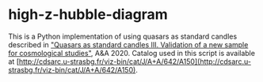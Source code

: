 # high-z-hubble-diagram

This is a Python implementation of using quasars as standard candles described in ["Quasars as standard candles III. Validation of a new sample for cosmological studies"](https://doi.org/10.1051/0004-6361/202038899), A&A 2020.
Catalog used in this script is available at [http://cdsarc.u-strasbg.fr/viz-bin/cat/J/A+A/642/A150](http://cdsarc.u-strasbg.fr/viz-bin/cat/J/A+A/642/A150).
